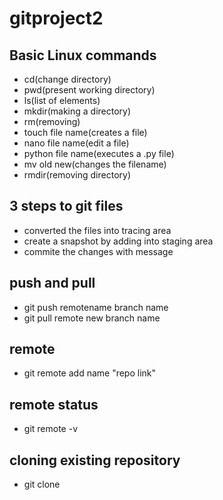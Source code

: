 # gitproject2
## Basic Linux commands
- cd(change directory)
- pwd(present working directory)
- ls(list of elements)
- mkdir(making a directory)
- rm(removing)
- touch file name(creates a file)
- nano file name(edit a file)
- python file name(executes a .py file)
- mv old new(changes the filename)
- rmdir(removing directory)
## 3 steps to git files
- converted the files into tracing area
- create a snapshot by adding into staging area
- commite the changes with message
## push and pull
- git push remotename branch name
- git pull remote new branch name
## remote
- git remote add name "repo link"
## remote status
- git remote -v
## cloning existing repository
- git clone
